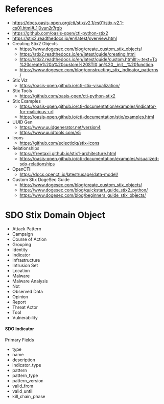 
# References
- https://docs.oasis-open.org/cti/stix/v2.1/cs01/stix-v2.1-cs01.html#_1j0vun2r7rgb
- https://github.com/oasis-open/cti-python-stix2
- https://stix2.readthedocs.io/en/latest/overview.html
- Creating Stix2 Objects
	- https://www.dogesec.com/blog/create_custom_stix_objects/
	- https://stix2.readthedocs.io/en/latest/guide/creating.html
	- https://stix2.readthedocs.io/en/latest/guide/custom.html#:~:text=To%20create%20a%20custom%20STIX,an%20__init__%20function.
	- https://www.dogesec.com/blog/constructing_stix_indicator_patterns/
- Stix Viz
	- https://oasis-open.github.io/cti-stix-visualization/
- Stix Tools
	- https://github.com/oasis-open/cti-python-stix2
- Stix Examples
	- https://oasis-open.github.io/cti-documentation/examples/indicator-for-malicious-url
	- https://oasis-open.github.io/cti-documentation/stix/examples.html
- UUID Gen
	- https://www.uuidgenerator.net/version4
	- https://www.uuidtools.com/v5
- Icons
	- https://github.com/eclecticiq/stix-icons
- Relationships
	- https://freetaxii.github.io/stix1-architecture.html
	- https://oasis-open.github.io/cti-documentation/examples/visualized-sdo-relationships
- OpenCTI
	- https://docs.opencti.io/latest/usage/data-model/
- Custom Stix DogeSec Guide
	- https://www.dogesec.com/blog/create_custom_stix_objects/
	- https://www.dogesec.com/blog/quickstart_guide_stix2_python/
	- https://www.dogesec.com/blog/beginners_guide_stix_objects/


# SDO Stix Domain Object
- Attack Pattern
- Campaign
- Course of Action 
- Grouping 
- Identity
- Indicator
- Infrastructure
- Intrusion Set
- Location
- Malware
- Malware Analysis
- Not 
- Observed Data 
- Opinion
- Report
- Threat Actor
- Tool
- Vulnerability


#### SDO Indicator
Primary Fields
- type
- name
- description
- indicator_type
- pattern
- pattern_type
- pattern_version
- valid_from
- valid_until
- kill_chain_phase